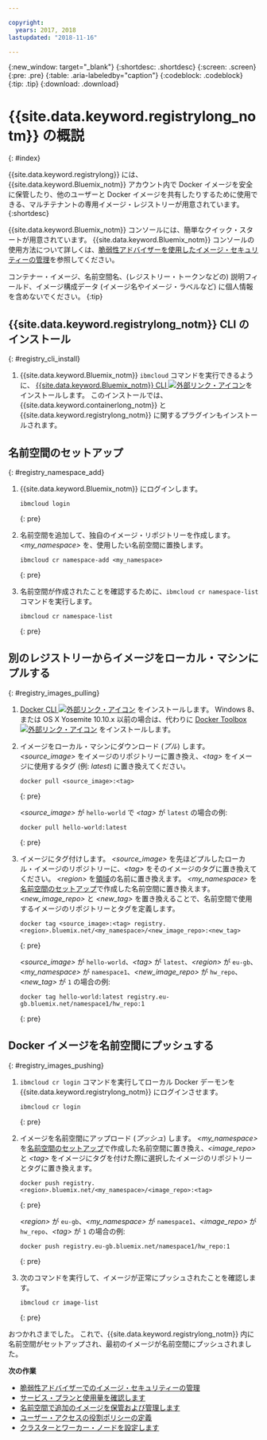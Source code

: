 ```yaml
---

copyright:
  years: 2017, 2018
lastupdated: "2018-11-16"

---
```


{:new_window: target="_blank"}
{:shortdesc: .shortdesc}
{:screen: .screen}
{:pre: .pre}
{:table: .aria-labeledby="caption"}
{:codeblock: .codeblock}
{:tip: .tip}
{:download: .download}

# {{site.data.keyword.registrylong_notm}} の概説
{: #index}

{{site.data.keyword.registrylong}} には、{{site.data.keyword.Bluemix_notm}} アカウント内で Docker イメージを安全に保管したり、他のユーザーと Docker イメージを共有したりするために使用できる、マルチテナントの専用イメージ・レジストリーが用意されています。
{:shortdesc}

{{site.data.keyword.Bluemix_notm}} コンソールには、簡単なクイック・スタートが用意されています。 {{site.data.keyword.Bluemix_notm}} コンソールの使用方法について詳しくは、[脆弱性アドバイザーを使用したイメージ・セキュリティーの管理](/docs/services/va/va_index.html)を参照してください。

コンテナー・イメージ、名前空間名、(レジストリー・トークンなどの) 説明フィールド、イメージ構成データ (イメージ名やイメージ・ラベルなど) に個人情報を含めないでください。
{:tip}

## {{site.data.keyword.registrylong_notm}} CLI のインストール
{: #registry_cli_install}

1. {{site.data.keyword.Bluemix_notm}} `ibmcloud` コマンドを実行できるように、 [{{site.data.keyword.Bluemix_notm}} CLI ![外部リンク・アイコン](../../icons/launch-glyph.svg "外部リンク・アイコン")](http://clis.ng.bluemix.net/ui/home.html)をインストールします。 このインストールでは、{{site.data.keyword.containerlong_notm}} と {{site.data.keyword.registrylong_notm}} に関するプラグインもインストールされます。

## 名前空間のセットアップ
{: #registry_namespace_add}

1. {{site.data.keyword.Bluemix_notm}} にログインします。

   ```
   ibmcloud login
   ```
   {: pre}

2. 名前空間を追加して、独自のイメージ・リポジトリーを作成します。 _&lt;my_namespace&gt;_ を、使用したい名前空間に置換します。

   ```
   ibmcloud cr namespace-add <my_namespace>
   ```
   {: pre}

3. 名前空間が作成されたことを確認するために、`ibmcloud cr namespace-list` コマンドを実行します。

   ```
   ibmcloud cr namespace-list
   ```
   {: pre}

## 別のレジストリーからイメージをローカル・マシンにプルする
{: #registry_images_pulling}

1. [Docker CLI ![外部リンク・アイコン](../../icons/launch-glyph.svg "外部リンク・アイコン")](https://www.docker.com/community-edition#/download) をインストールします。 Windows 8、または OS X Yosemite 10.10.x 以前の場合は、代わりに [Docker Toolbox ![外部リンク・アイコン](../../icons/launch-glyph.svg "外部リンク・アイコン")](https://docs.docker.com/toolbox/) をインストールします。

2. イメージをローカル・マシンにダウンロード (_プル_) します。 _&lt;source_image&gt;_ をイメージのリポジトリーに置き換え、_&lt;tag&gt;_ をイメージに使用するタグ (例: _latest_) に置き換えてください。

   ```
   docker pull <source_image>:<tag>
   ```
   {: pre}

   _&lt;source_image&gt;_ が `hello-world` で _&lt;tag&gt;_ が `latest` の場合の例:

   ```
   docker pull hello-world:latest
   ```
   {: pre}

3. イメージにタグ付けします。 _&lt;source_image&gt;_ を先ほどプルしたローカル・イメージのリポジトリーに、_&lt;tag&gt;_ をそのイメージのタグに置き換えてください。 _&lt;region&gt;_ を[領域](registry_overview.html#registry_regions)の名前に置き換えます。 _&lt;my_namespace&gt;_ を[名前空間のセットアップ](index.html#registry_namespace_add)で作成した名前空間に置き換えます。 _&lt;new_image_repo&gt;_ と _&lt;new_tag&gt;_ を置き換えることで、名前空間で使用するイメージのリポジトリーとタグを定義します。

   ```
   docker tag <source_image>:<tag> registry.<region>.bluemix.net/<my_namespace>/<new_image_repo>:<new_tag>
   ```
   {: pre}

   _&lt;source_image&gt;_ が `hello-world`、_&lt;tag&gt;_ が `latest`、_&lt;region&gt;_ が `eu-gb`、_&lt;my_namespace&gt;_ が `namespace1`、_&lt;new_image_repo&gt;_ が `hw_repo`、_&lt;new_tag&gt;_ が `1` の場合の例:

   ```
   docker tag hello-world:latest registry.eu-gb.bluemix.net/namespace1/hw_repo:1
   ```
   {: pre}

## Docker イメージを名前空間にプッシュする
{: #registry_images_pushing}

1. `ibmcloud cr login` コマンドを実行してローカル Docker デーモンを {{site.data.keyword.registrylong_notm}} にログインさせます。

   ```
   ibmcloud cr login
   ```
   {: pre}

2. イメージを名前空間にアップロード (_プッシュ_) します。 _&lt;my_namespace&gt;_ を[名前空間のセットアップ](index.html#registry_namespace_add)で作成した名前空間に置き換え、_&lt;image_repo&gt;_ と _&lt;tag&gt;_ をイメージにタグを付けた際に選択したイメージのリポジトリーとタグに置き換えます。

   ```
   docker push registry.<region>.bluemix.net/<my_namespace>/<image_repo>:<tag>
   ```
   {: pre}

   _&lt;region&gt;_ が `eu-gb`、_&lt;my_namespace&gt;_ が `namespace1`、_&lt;image_repo&gt;_ が `hw_repo`、_&lt;tag&gt;_ が `1` の場合の例:

   ```
   docker push registry.eu-gb.bluemix.net/namespace1/hw_repo:1
   ```
   {: pre}

3. 次のコマンドを実行して、イメージが正常にプッシュされたことを確認します。

   ```
   ibmcloud cr image-list
   ```
   {: pre}

おつかれさまでした。 これで、{{site.data.keyword.registrylong_notm}} 内に名前空間がセットアップされ、最初のイメージが名前空間にプッシュされました。

**次の作業**

- [脆弱性アドバイザーでのイメージ・セキュリティーの管理](../va/va_index.html)
- [サービス・プランと使用量を確認します](registry_overview.html#registry_plans)
- [名前空間で追加のイメージを保管および管理します](registry_images_.html)
- [ユーザー・アクセスの役割ポリシーの定義](/docs/services/Registry/registry_users.html#user)
- [クラスターとワーカー・ノードを設定します](/docs/containers/cs_clusters.html#clusters)

